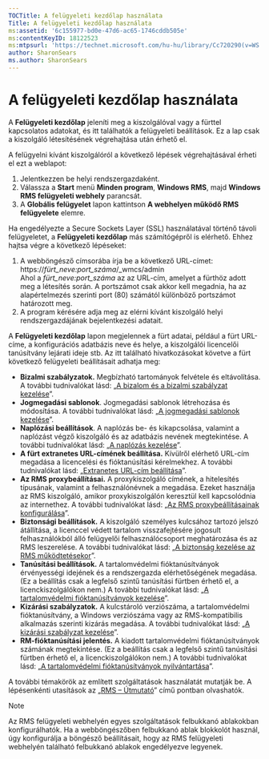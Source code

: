 ```yaml
---
TOCTitle: A felügyeleti kezdőlap használata
Title: A felügyeleti kezdőlap használata
ms:assetid: '6c155977-bd0e-47d6-ac65-1746cddb505e'
ms:contentKeyID: 18122523
ms:mtpsurl: 'https://technet.microsoft.com/hu-hu/library/Cc720290(v=WS.10)'
author: SharonSears
ms.author: SharonSears
---
```


A felügyeleti kezdőlap használata
=================================

A **Felügyeleti kezdőlap** jeleníti meg a kiszolgálóval vagy a fürttel kapcsolatos adatokat, és itt találhatók a felügyeleti beállítások. Ez a lap csak a kiszolgáló létesítésének végrehajtása után érhető el.

A felügyelni kívánt kiszolgálóról a következő lépések végrehajtásával érheti el ezt a weblapot:

1.  Jelentkezzen be helyi rendszergazdaként.
2.  Válassza a **Start** menü **Minden program**, **Windows RMS**, majd **Windows RMS felügyeleti webhely** parancsát.
3.  A **Globális felügyelet** lapon kattintson **A webhelyen működő RMS felügyelete** elemre.

Ha engedélyezte a Secure Sockets Layer (SSL) használatával történő távoli felügyeletet, a **Felügyeleti kezdőlap** más számítógépről is elérhető. Ehhez hajtsa végre a következő lépéseket:

1.  A webböngésző címsorába írja be a következő URL-címet:  
    https://*fürt\_neve:port\_száma*/\_wmcs/admin  
    Ahol a *fürt\_neve:port\_száma* az az URL-cím, amelyet a fürthöz adott meg a létesítés során. A portszámot csak akkor kell megadnia, ha az alapértelmezés szerinti port (80) számától különböző portszámot határozott meg.
2.  A program kérésére adja meg az elérni kívánt kiszolgáló helyi rendszergazdájának bejelentkezési adatait.

A **Felügyeleti kezdőlap** lapon megjelennek a fürt adatai, például a fürt URL-címe, a konfigurációs adatbázis neve és helye, a kiszolgálói licencelői tanúsítvány lejárati ideje stb. Az itt található hivatkozásokat követve a fürt következő felügyeleti beállításait adhatja meg:

-   **Bizalmi szabályzatok.** Megbízható tartományok felvétele és eltávolítása. A további tudnivalókat lásd: „[A bizalom és a bizalmi szabályzat kezelése](https://technet.microsoft.com/1c96ee74-fd28-4511-be21-087e2b04c3ee)”.
-   **Jogmegadási sablonok**. Jogmegadási sablonok létrehozása és módosítása. A további tudnivalókat lásd: „[A jogmegadási sablonok kezelése](https://technet.microsoft.com/718286dc-3399-4556-96c9-ec3a33d31877)”.
-   **Naplózási beállítások**. A naplózás be- és kikapcsolása, valamint a naplózást végző kiszolgáló és az adatbázis nevének megtekintése. A további tudnivalókat lásd: „[A naplózás kezelése](https://technet.microsoft.com/8fccfc57-2135-494e-8e44-f6191bf5e4a0)”.
-   **A fürt extranetes URL-címének beállítása.** Kívülről elérhető URL-cím megadása a licencelési és fióktanúsítási kérelmekhez. A további tudnivalókat lásd: „[Extranetes URL-cím beállítása](https://technet.microsoft.com/88fec9ff-c96c-4d20-8856-0485e7507572)”.
-   **Az RMS proxybeállításai.** A proxykiszolgáló címének, a hitelesítés típusának, valamint a felhasználónévnek a megadása. Ezeket használja az RMS kiszolgáló, amikor proxykiszolgálón keresztül kell kapcsolódnia az internethez. A további tudnivalókat lásd: „[Az RMS proxybeállításainak konfigurálása](https://technet.microsoft.com/179d2970-62e9-4487-aa5b-f4334234991e)”.
-   **Biztonsági beállítások.** A kiszolgáló személyes kulcsához tartozó jelszó átállítása, a licenccel védett tartalom visszafejtésére jogosult felhasználókból álló felügyelői felhasználócsoport meghatározása és az RMS leszerelése. A további tudnivalókat lásd: „[A biztonság kezelése az RMS működtetésekor](https://technet.microsoft.com/62050812-de4f-4392-8d63-f2f89aa01ed4)”.
-   **Tanúsítási beállítások.** A tartalomvédelmi fióktanúsítványok érvényességi idejének és a rendszergazda elérhetőségének megadása. (Ez a beállítás csak a legfelső szintű tanúsítási fürtben érhető el, a licenckiszolgálókon nem.) A további tudnivalókat lásd: „[A tartalomvédelmi fióktanúsítványok kezelése](https://technet.microsoft.com/49c5c2ba-e197-4e4b-b3b3-b3248f068bcc)”.
-   **Kizárási szabályzatok.** A kulcstároló verziószáma, a tartalomvédelmi fióktanúsítvány, a Windows verziószáma vagy az RMS-kompatibilis alkalmazás szerinti kizárás megadása. A további tudnivalókat lásd: „[A kizárási szabályzat kezelése](https://technet.microsoft.com/ee31e099-e095-4648-95da-0009fbeb48cb)”.
-   **RM-fióktanúsítási jelentés.** A kiadott tartalomvédelmi fióktanúsítványok számának megtekintése. (Ez a beállítás csak a legfelső szintű tanúsítási fürtben érhető el, a licenckiszolgálókon nem.) A további tudnivalókat lásd: „[A tartalomvédelmi fióktanúsítványok nyilvántartása](https://technet.microsoft.com/5bb0f3cf-fc44-4e60-a93f-c789d6f8a902)”.

A további témakörök az említett szolgáltatások használatát mutatják be. A lépésenkénti utasítások az „[RMS – Útmutató](https://technet.microsoft.com/82032075-f361-438f-a2c4-93ab29ae6cff)” című pontban olvashatók.

> [!NOTE]  
> Az RMS felügyeleti webhelyén egyes szolgáltatások felbukkanó ablakokban konfigurálhatók. Ha a webböngészőben felbukkanó ablak blokkolót használ, úgy konfigurálja a böngésző beállításait, hogy az RMS felügyeleti webhelyén található felbukkanó ablakok engedélyezve legyenek. 

